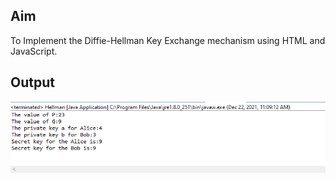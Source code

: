 ## Aim
To Implement the Diffie-Hellman Key Exchange mechanism using HTML and JavaScript.

## Output
![image](output9.png)
